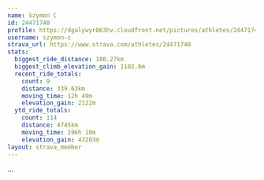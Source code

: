```yaml
---
name: Szymon C
id: 24471740
profile: https://dgalywyr863hv.cloudfront.net/pictures/athletes/24471740/7213253/3/large.jpg
username: szymon-c
strava_url: https://www.strava.com/athletes/24471740
stats:
  biggest_ride_distance: 180.27km
  biggest_climb_elevation_gain: 1102.6m
  recent_ride_totals:
    count: 9
    distance: 339.63km
    moving_time: 12h 49m
    elevation_gain: 2122m
  ytd_ride_totals:
    count: 114
    distance: 4745km
    moving_time: 196h 10m
    elevation_gain: 43203m
layout: strava_member
--- 
```

...
